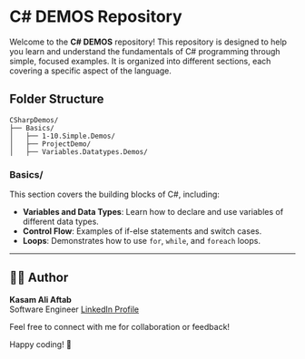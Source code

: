 # C# DEMOS Repository

Welcome to the **C# DEMOS** repository! This repository is designed to help you learn and understand the fundamentals of C# programming through simple, focused examples. It is organized into different sections, each covering a specific aspect of the language.

## Folder Structure

```
CSharpDemos/
├── Basics/
│   ├── 1-10.Simple.Demos/
│   ├── ProjectDemo/
│   ├── Variables.Datatypes.Demos/
```

### Basics/
This section covers the building blocks of C#, including:
- **Variables and Data Types**: Learn how to declare and use variables of different data types.
- **Control Flow**: Examples of if-else statements and switch cases.
- **Loops**: Demonstrates how to use `for`, `while`, and `foreach` loops.


---

## 🧑‍💻 Author

**Kasam Ali Aftab**  
Software Engineer
[LinkedIn Profile](https://www.linkedin.com/in/kasam-software-engineer/)

Feel free to connect with me for collaboration or feedback!

Happy coding! 🚀
